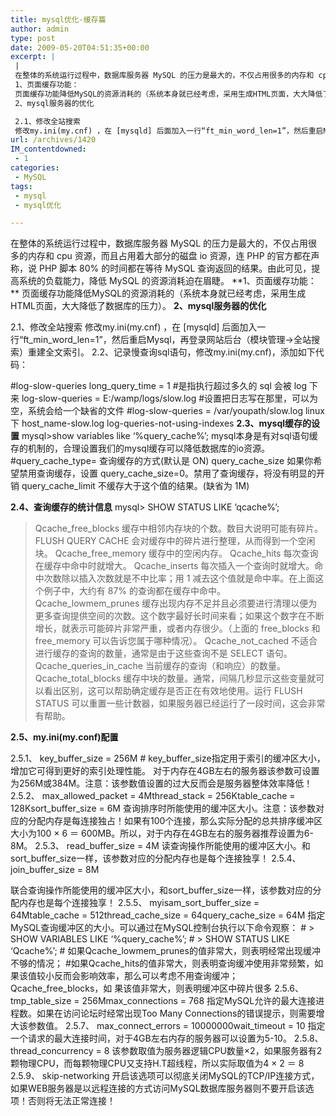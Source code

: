 ```yaml
---
title: mysql优化-缓存篇
author: admin
type: post
date: 2009-05-20T04:51:35+00:00
excerpt: |
 |
 在整体的系统运行过程中，数据库服务器 MySQL 的压力是最大的，不仅占用很多的内存和 cpu 资源，而且占用着大部分的磁盘 io 资源，连 PHP 的官方都在声称，说 PHP 脚本 80% 的时间都在等待 MySQL 查询返回的结果。由此可见，提高系统的负载能力，降低 MySQL 的资源消耗迫在眉睫。
 1、页面缓存功能：
 页面缓存功能降低MySQL的资源消耗的（系统本身就已经考虑，采用生成HTML页面，大大降低了数据库的压力）。
 2、mysql服务器的优化

 2.1、修改全站搜索
 修改my.ini(my.cnf) ，在 [mysqld] 后面加入一行“ft_min_word_len=1”，然后重启Mysql，再登录网站后台（模块管理->全站搜索）重建全文索引。
url: /archives/1420
IM_contentdowned:
 - 1
categories:
 - MySQL
tags:
 - mysql
 - mysql优化

---
```

在整体的系统运行过程中，数据库服务器 MySQL 的压力是最大的，不仅占用很多的内存和 cpu 资源，而且占用着大部分的磁盘 io 资源，连 PHP 的官方都在声称，说 PHP 脚本 80% 的时间都在等待 MySQL 查询返回的结果。由此可见，提高系统的负载能力，降低 MySQL 的资源消耗迫在眉睫。
**1、页面缓存功能：
** 页面缓存功能降低MySQL的资源消耗的（系统本身就已经考虑，采用生成HTML页面，大大降低了数据库的压力）。
**2、mysql服务器的优化**

2.1、修改全站搜索
修改my.ini(my.cnf) ，在 [mysqld] 后面加入一行“ft\_min\_word_len=1”，然后重启Mysql，再登录网站后台（模块管理->全站搜索）重建全文索引。
2.2、记录慢查询sql语句，修改my.ini(my.cnf)，添加如下代码：


#log-slow-queries
long_query_time = 1 #是指执行超过多久的 sql 会被 log 下来
log-slow-queries = E:/wamp/logs/slow.log #设置把日志写在那里，可以为空，系统会给一个缺省的文件
#log-slow-queries = /var/youpath/slow.log linux下 host_name-slow.log
log-queries-not-using-indexes
**2.3、mysql缓存的设置**
mysql>show variables like ‘%query_cache%’; mysql本身是有对sql语句缓存的机制的，合理设置我们的mysql缓存可以降低数据库的io资源。
#query_cache_type= 查询缓存的方式(默认是 ON)
query_cache_size 如果你希望禁用查询缓存，设置 query\_cache\_size=0。禁用了查询缓存，将没有明显的开销
query_cache_limit 不缓存大于这个值的结果。(缺省为 1M)

**2.4、查询缓存的统计信息**
mysql> SHOW STATUS LIKE ‘qcache%’;

> Qcache\_free\_blocks 缓存中相邻内存块的个数。数目大说明可能有碎片。FLUSH QUERY CACHE 会对缓存中的碎片进行整理，从而得到一个空闲块。
> Qcache\_free\_memory 缓存中的空闲内存。
> Qcache_hits 每次查询在缓存中命中时就增大。
> Qcache_inserts 每次插入一个查询时就增大。命中次数除以插入次数就是不中比率；用 1 减去这个值就是命中率。在上面这个例子中，大约有 87% 的查询都在缓存中命中。
> Qcache\_lowmem\_prunes 缓存出现内存不足并且必须要进行清理以便为更多查询提供空间的次数。这个数字最好长时间来看；如果这个数字在不断增长，就表示可能碎片非常严重，或者内存很少。（上面的 free\_blocks 和 free\_memory 可以告诉您属于哪种情况）。
> Qcache\_not\_cached 不适合进行缓存的查询的数量，通常是由于这些查询不是 SELECT 语句。
> Qcache\_queries\_in_cache 当前缓存的查询（和响应）的数量。
> Qcache\_total\_blocks 缓存中块的数量。通常，间隔几秒显示这些变量就可以看出区别，这可以帮助确定缓存是否正在有效地使用。运行 FLUSH STATUS 可以重置一些计数器，如果服务器已经运行了一段时间，这会非常有帮助。

**2.5、my.ini(my.conf)配置**

2.5.1、
key_buffer_size = 256M
\# key\_buffer\_size指定用于索引的缓冲区大小，增加它可得到更好的索引处理性能。 对于内存在4GB左右的服务器该参数可设置为256M或384M。注意：该参数值设置的过大反而会是服务器整体效率降低！
2.5.2、
max_allowed_packet = 4Mthread_stack = 256Ktable_cache = 128Ksort_buffer_size = 6M
查询排序时所能使用的缓冲区大小。注意：该参数对应的分配内存是每连接独占！如果有100个连接，那么实际分配的总共排序缓冲区大小为100 × 6 ＝ 600MB。所以，对于内存在4GB左右的服务器推荐设置为6-8M。
2.5.3、
read_buffer_size = 4M
读查询操作所能使用的缓冲区大小。和sort\_buffer\_size一样，该参数对应的分配内存也是每个连接独享！
2.5.4、
join_buffer_size = 8M

联合查询操作所能使用的缓冲区大小，和sort\_buffer\_size一样，该参数对应的分配内存也是每个连接独享！
2.5.5、
myisam_sort_buffer_size = 64Mtable_cache = 512thread_cache_size = 64query_cache_size = 64M
指定MySQL查询缓冲区的大小。可以通过在MySQL控制台执行以下命令观察：
\# > SHOW VARIABLES LIKE ‘%query_cache%’;
\# > SHOW STATUS LIKE ‘Qcache%’;
\# 如果Qcache\_lowmem\_prunes的值非常大，则表明经常出现缓冲不够的情况；
#如果Qcache_hits的值非常大，则表明查询缓冲使用非常频繁，如果该值较小反而会影响效率，那么可以考虑不用查询缓冲；
Qcache\_free\_blocks，如 果该值非常大，则表明缓冲区中碎片很多
2.5.6、
tmp_table_size = 256Mmax_connections = 768
指定MySQL允许的最大连接进程数。如果在访问论坛时经常出现Too Many Connections的错误提示，则需要增大该参数值。
2.5.7、
max_connect_errors = 10000000wait_timeout = 10
指定一个请求的最大连接时间，对于4GB左右内存的服务器可以设置为5-10。
2.5.8、
thread_concurrency = 8
该参数取值为服务器逻辑CPU数量×2，如果服务器有2颗物理CPU，而每颗物理CPU又支持H.T超线程，所以实际取值为4 × 2 ＝ 8
2.5.9、
skip-networking
开启该选项可以彻底关闭MySQL的TCP/IP连接方式，如果WEB服务器是以远程连接的方式访问MySQL数据库服务器则不要开启该选项！否则将无法正常连接！